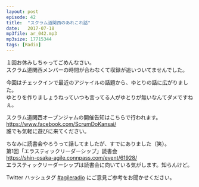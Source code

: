 ```yaml
---
layout: post
episode: 42
title:  "スクラム道関西のあれこれ話"
date:   2017-07-18
mp3file: ar_042.mp3
mp3size: 17715344
tags: [Radio]
---
```


１回お休みしちゃってごめんなさい。  
スクラム道関西メンバーの時間が合わなくて収録が追いついてませんでした。  

今回はチェックインで最近のアジャイルの話題から、ゆとりの話に広がりました。  
ゆとりを作りましょうねっていつも言ってる人がゆとりが無いなんてダメですねぇ。  

スクラム道関西オープンジャムの開催告知はこちらで行われます。  
https://www.facebook.com/ScrumDoKansai/  
誰でも気軽に遊びに来てください。  

ちなみに読書会やろうって話してましたが、すでにありました（笑）。  
第1回「エラスティックリーダーシップ」読書会  
https://shin-osaka-agile.connpass.com/event/61928/  
エラスティックリーダーシップは読書会に向いている気がします。知らんけど。  

Twitter ハッシュタグ [#agileradio](https://twitter.com/intent/tweet?hashtags=agileradio) にご意見ご参考をお聞かせください。

